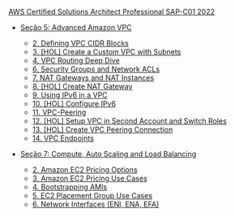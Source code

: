 [AWS Certified Solutions Architect Professional SAP-C01 2022](https://www.udemy.com/course/aws-certified-solutions-architect-professional-training/)

- [Seção 5: Advanced Amazon VPC](https://rafaelclaumann.notion.site/Se-o-5-Advanced-Amazon-VPC-4d9dcfaa030e444ca4b1524c820e69ed)
    - [2. Defining VPC CIDR Blocks](https://rafaelclaumann.notion.site/2-Defining-VPC-CIDR-Blocks-f32b2e2999ca456f98b1ed5af9dcbb1b)
    - [3. [HOL] Create a Custom VPC with Subnets](https://rafaelclaumann.notion.site/3-HOL-Create-a-Custom-VPC-with-Subnets-3c2f00d88e1848e99d9eda37a45306d9)
    - [4. VPC Routing Deep Dive](https://rafaelclaumann.notion.site/4-VPC-Routing-Deep-Dive-fc13b0e147db4214963e050d8506fc53)
    - [6. Security Groups and Network ACLs](https://rafaelclaumann.notion.site/6-Security-Groups-and-Network-ACLs-b414a9768e2046dca090ed2c49d513bf)
    - [7. NAT Gateways and NAT Instances](https://rafaelclaumann.notion.site/7-NAT-Gateways-and-NAT-Instances-6fd149c98e654b1992c0571cb203f7e2)
    - [8. [HOL] Create NAT Gateway](https://rafaelclaumann.notion.site/8-HOL-Create-NAT-Gateway-bf29fedd60f847d0bd9180086006953c)
    - [9. Using IPv6 in a VPC](https://rafaelclaumann.notion.site/9-Using-IPv6-in-a-VPC-9e7d203351594a6fb570c594659e7365)
    - [10. [HOL] Configure IPv6](https://rafaelclaumann.notion.site/10-HOL-Configure-IPv6-2defb0d7ae8547759adcbcce1e1402ae)
    - [11. VPC-Peering](https://rafaelclaumann.notion.site/11-VPC-Peering-1f17785048e141cfb547e74ff458d030)
    - [12. [HOL] Setup VPC in Second Account and Switch Roles](https://rafaelclaumann.notion.site/12-HOL-Setup-VPC-in-Second-Account-and-Switch-Roles-17af84de70e544c28f212cf4b0f3c1fd)
    - [13. [HOL] Create VPC Peering Connection](https://rafaelclaumann.notion.site/13-HOL-Create-VPC-Peering-Connection-4b0b6f67cc7041feb5b0624f22cf1e4a)
    - [14. VPC Endpoints](https://rafaelclaumann.notion.site/14-VPC-Endpoints-3d220b854b92427699bdc73eff3a53b1)

- [Seção 7: Compute, Auto Scaling and Load Balancing](https://rafaelclaumann.notion.site/Se-o-7-Compute-Auto-Scaling-and-Load-Balancing-695a5281441644d7bc9f2a669db204e7)
    - [2. Amazon EC2 Pricing Options](https://rafaelclaumann.notion.site/2-Amazon-EC2-Pricing-Options-2075aa6213584f239aad612cc86049dc)
    - [3. Amazon EC2 Pricing Use Cases](https://rafaelclaumann.notion.site/3-Amazon-EC2-Pricing-Use-Cases-2ce5896bd95c477793033071533a2d10)
    - [4. Bootstrapping AMIs](https://rafaelclaumann.notion.site/4-Bootstrapping-AMIs-5a8964d359ea49a1845716d7b1957d0c)
    - [5. EC2 Placement Group Use Cases](https://rafaelclaumann.notion.site/5-EC2-Placement-Group-Use-Cases-39faa7b0ecf94e018f846ab16c3ecb0e)
    - [6. Network Interfaces (ENI, ENA, EFA)](https://rafaelclaumann.notion.site/6-Network-Interfaces-ENI-ENA-EFA-bf577afc127f466487944dc969ca7b7e)         
